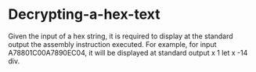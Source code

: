 # Decrypting-a-hex-text
Given the input of a hex string, it is required to display at the standard output the assembly instruction executed. For example, for input A78801C00A7890EC04, it will be displayed at standard output x 1 let x -14 div.
